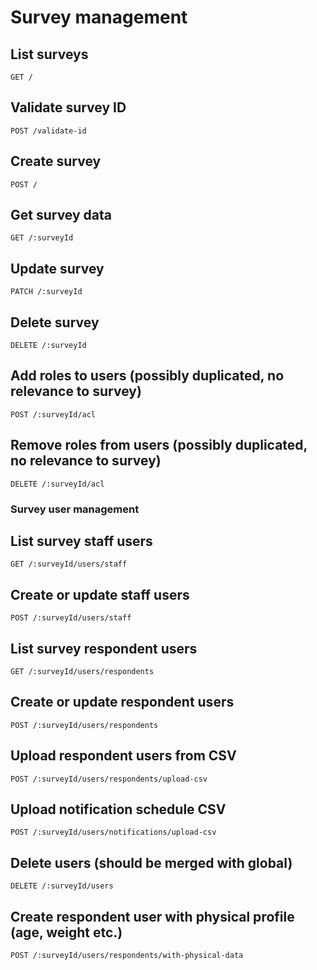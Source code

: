 # Survey management

## List surveys

```
GET /
```

## Validate survey ID

```
POST /validate-id
```

## Create survey

```
POST /
```

## Get survey data

```
GET /:surveyId
```

## Update survey

```
PATCH /:surveyId
```

## Delete survey

```
DELETE /:surveyId
```

## Add roles to users (possibly duplicated, no relevance to survey)

```
POST /:surveyId/acl
```

## Remove roles from users (possibly duplicated, no relevance to survey)

```
DELETE /:surveyId/acl
```

### Survey user management

## List survey staff users

```
GET /:surveyId/users/staff
```

## Create or update staff users

```
POST /:surveyId/users/staff
```

## List survey respondent users

```
GET /:surveyId/users/respondents
```

## Create or update respondent users

```
POST /:surveyId/users/respondents
```

## Upload respondent users from CSV

```
POST /:surveyId/users/respondents/upload-csv
```

## Upload notification schedule CSV

```
POST /:surveyId/users/notifications/upload-csv
```

## Delete users (should be merged with global)

```
DELETE /:surveyId/users
```

## Create respondent user with physical profile (age, weight etc.)

```
POST /:surveyId/users/respondents/with-physical-data
```
